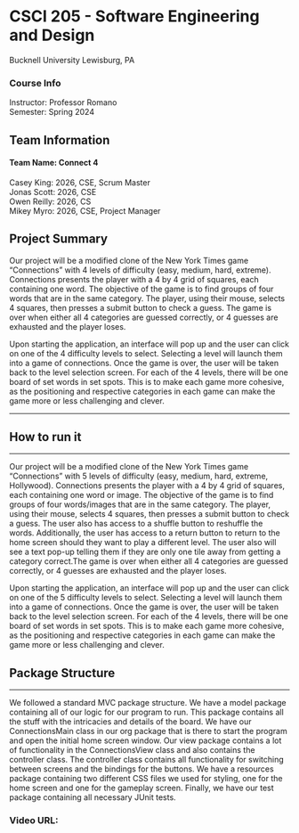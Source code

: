 # CSCI 205 - Software Engineering and Design
Bucknell University
Lewisburg, PA
### Course Info
Instructor: Professor Romano  
Semester: Spring 2024
## Team Information
#### Team Name: Connect 4
Casey King: 2026, CSE, Scrum Master  
Jonas Scott: 2026, CSE  
Owen Reilly: 2026, CS  
Mikey Myro: 2026, CSE, Project Manager
## Project Summary
Our project will be a modified clone of the New York Times game “Connections” with 
4 levels of difficulty (easy, medium, hard, extreme). Connections presents the 
player with a 4 by 4 grid of squares, each containing one word. The objective of 
the game is to find groups of four words that are in the same category. The player, 
using their mouse, selects 4 squares, then presses a submit button to check a guess. 
The game is over when either all 4 categories are guessed correctly, or 4 guesses 
are exhausted and the player loses.

Upon starting the application, an interface will pop up and the user can click on 
one of the 4 difficulty levels to select. Selecting a level will launch them into 
a game of connections. Once the game is over, the user will be taken back to the 
level selection screen. For each of the 4 levels, there will be one board of set 
words in set spots. This is to make each game more cohesive, as the positioning and 
respective categories in each game can make the game more or less challenging and 
clever.
*****
## How to run it
*****
Our project will be a modified clone of the New York Times game “Connections” with 
5 levels of difficulty (easy, medium, hard, extreme, Hollywood). Connections presents the player 
with a 4 by 4 grid of squares, each containing one word or image. The objective of the game is 
to find groups of four words/images that are in the same category. The player, using their mouse, 
selects 4 squares, then presses a submit button to check a guess. The user also has access to a 
shuffle button to reshuffle the words. Additionally, the user has access to a return button to return
to the home screen should they want to play a different level. The user also will see a text pop-up 
telling them if they are only one tile away from getting a category correct.The game is over when 
either all 4 categories are guessed correctly, or 4 guesses are exhausted and the player loses. 

Upon starting the application, an interface will pop up and the user can click on one of 
the 5 difficulty levels to select. Selecting a level will launch them into a game of 
connections. Once the game is over, the user will be taken back to the level selection screen. 
For each of the 4 levels, there will be one board of set words in set spots. This is to make 
each game more cohesive, as the positioning and respective categories in each game can make the 
game more or less challenging and clever.



## Package Structure
****
We followed a standard MVC package structure. We have a model package containing all of our logic for our
program to run. This package contains all the stuff with the intricacies and details of the board. We have 
our ConnectionsMain class in our org package that is there to start the program and open the initial home 
screen window. Our view package contains a lot of functionality in the ConnectionsView class and also contains
the controller class. The controller class contains all functionality for switching between screens and 
the bindings for the buttons. We have a resources package containing two different CSS files we used for 
styling, one for the home screen and one for the gameplay screen. Finally, we have our test package containing 
all necessary JUnit tests. 

### Video URL: 